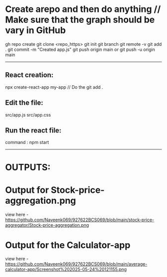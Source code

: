# Create arepo and then do anything         // Make sure that the graph should be vary in GitHub

gh repo create
git clone <repo_https>
git init
git branch
git remote -v
git add .
git commit -m "Created app.js"
git push origin main  or  git push -u origin main

___________________________________________________________________


React creation:
---------------

npx create-react-app my-app       // Do the git add .

Edit the file:
-------------

src/app.js
src/app.css

Run the react file: 
-------------------

command : npm start

___________________________________________________________________

# OUTPUTS:

# Output for Stock-price-aggregation.png
view here - https://github.com/Naveenk069/927622BCS069/blob/main/stock-price-aggregator/Stock-price-aggregation.png

# Output for the Calculator-app
view here - https://github.com/Naveenk069/927622BCS069/blob/main/average-calculator-app/Screenshot%202025-05-24%20121155.png
